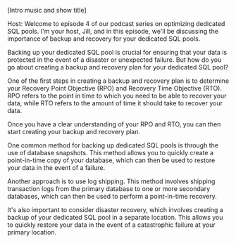 [Intro music and show title]

Host: Welcome to episode 4 of our podcast series on optimizing dedicated SQL pools. I'm your host, Jill, and in this episode, we'll be discussing the importance of backup and recovery for your dedicated SQL pools.

Backing up your dedicated SQL pool is crucial for ensuring that your data is protected in the event of a disaster or unexpected failure. But how do you go about creating a backup and recovery plan for your dedicated SQL pool?

One of the first steps in creating a backup and recovery plan is to determine your Recovery Point Objective (RPO) and Recovery Time Objective (RTO). RPO refers to the point in time to which you need to be able to recover your data, while RTO refers to the amount of time it should take to recover your data.

Once you have a clear understanding of your RPO and RTO, you can then start creating your backup and recovery plan.

One common method for backing up dedicated SQL pools is through the use of database snapshots. This method allows you to quickly create a point-in-time copy of your database, which can then be used to restore your data in the event of a failure.

Another approach is to use log shipping. This method involves shipping transaction logs from the primary database to one or more secondary databases, which can then be used to perform a point-in-time recovery.

It's also important to consider disaster recovery, which involves creating a backup of your dedicated SQL pool in a separate location. This allows you to quickly restore your data in the event of a catastrophic failure at your primary location.
